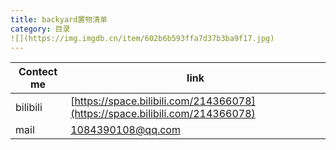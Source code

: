 ```yaml
---
title: backyard置物清单
category: 目录
![](https://img.imgdb.cn/item/602b6b593ffa7d37b3ba9f17.jpg)
---
```




| Contect me | link |
| ------ | ------- |
| bilibili | [https://space.bilibili.com/214366078](https://space.bilibili.com/214366078) |
| mail | 1084390108@qq.com |
